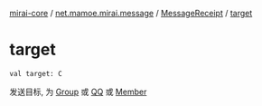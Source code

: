 [mirai-core](../../index.md) / [net.mamoe.mirai.message](../index.md) / [MessageReceipt](index.md) / [target](./target.md)

# target

`val target: C`

发送目标, 为 [Group](../../net.mamoe.mirai.contact/-group/index.md) 或 [QQ](../../net.mamoe.mirai.contact/-q-q/index.md) 或 [Member](../../net.mamoe.mirai.contact/-member/index.md)

